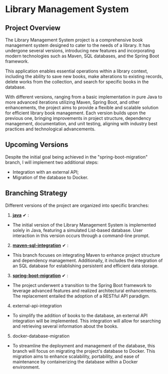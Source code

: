 # Library Management System

## Project Overview

The Library Management System project is a comprehensive book management system designed to cater to the needs of a library. It has undergone several versions, introducing new features and incorporating modern technologies such as Maven, SQL databases, and the Spring Boot framework.

This application enables essential operations within a library context, including the ability to save new books, make alterations to existing records, delete works from the collection, and search for specific books in the database.

With different versions, ranging from a basic implementation in pure Java to more advanced iterations utilizing Maven, Spring Boot, and other enhancements, the project aims to provide a flexible and scalable solution for efficient library book management. Each version builds upon the previous one, bringing improvements in project structure, dependency management, documentation, and unit testing, aligning with industry best practices and technological advancements.

## Upcoming Versions

Despite the initial goal being achieved in the "spring-boot-migration" branch, I will implement two additional steps:

- Integration with an external API;
- Migration of the database to Docker.



## Branching Strategy

Different versions of the project are organized into specific branches:

1.  [**java**](https://github.com/Pris-c/library-manager/tree/java) ✔ :
   - The initial version of the Library Management System is implemented solely in Java, featuring a simulated List-based database. User interaction in this version occurs through a command-line prompt.
    
2.  [**maven-sql-integration**](https://github.com/Pris-c/library-manager/tree/maven-sql-integration)  ✔ :
   - This branch focuses on integrating Maven to enhance project structure and dependency management. Additionally, it includes the integration of an SQL database for establishing persistent and efficient data storage.

3. [**spring-boot-migration**](https://github.com/Pris-c/library-manager/tree/spring-boot-migration) ✔  :
- The project underwent a transition to the Spring Boot framework to leverage advanced features and realized architectural enhancements. The replacement entailed the adoption of a RESTful API paradigm.
  
4. external-api-integration
- To simplify the addition of books to the database, an external API integration will be implemented. This integration will allow for searching and retrieving several information about the books.
  
5. docker-database-migration
- To streamline the deployment and management of the database, this branch will focus on migrating the project's database to Docker. This migration aims to enhance scalability, portability, and ease of maintenance by containerizing the database within a Docker environment.
